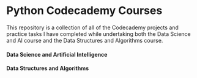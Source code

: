 # Python Codecademy Courses

This repository is a collection of all of the Codecademy projects and practice tasks I have completed while undertaking both the Data Science and AI course and the Data Structures and Algorithms course.

#### Data Science and Artificial Intelligence

#### Data Structures and Algorithms